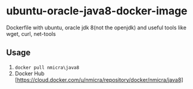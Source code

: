 # ubuntu-oracle-java8-docker-image
Dockerfile with ubuntu, oracle jdk 8(not the openjdk) and useful tools like wget, curl, net-tools

Usage
-----------
1. `docker pull nmicra\java8`
2. Docker Hub [https://cloud.docker.com/u/nmicra/repository/docker/nmicra/java8]
